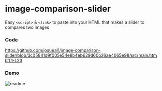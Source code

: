 # image-comparison-slider
Easy `<script>` & `<link>` to paste into your HTML that makes a slider to compares two images

### Code
https://github.com/josueal1/image-comparison-slider/blob/3c05841d9f005e54e8b4eb629d60b26ae4065e98/src/main.html#L1-L23

### Demo
![readme](https://github.com/josueal1/image-comparison-slider/assets/30352270/3f79ea19-7539-42fa-860f-95e03108ce64)
